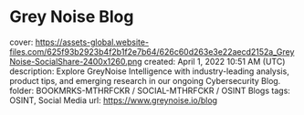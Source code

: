 # Grey Noise Blog

cover: https://assets-global.website-files.com/625f93b2923b4f2b1f2e7b64/626c60d263e3e22aecd2152a_GreyNoise-SocialShare-2400x1260.png
created: April 1, 2022 10:51 AM (UTC)
description: Explore GreyNoise Intelligence with industry-leading analysis, product tips, and emerging research in our ongoing Cybersecurity Blog.
folder: BOOKMRKS-MTHRFCKR / SOCIAL-MTHRFCKR / OSINT Blogs
tags: OSINT, Social Media
url: https://www.greynoise.io/blog